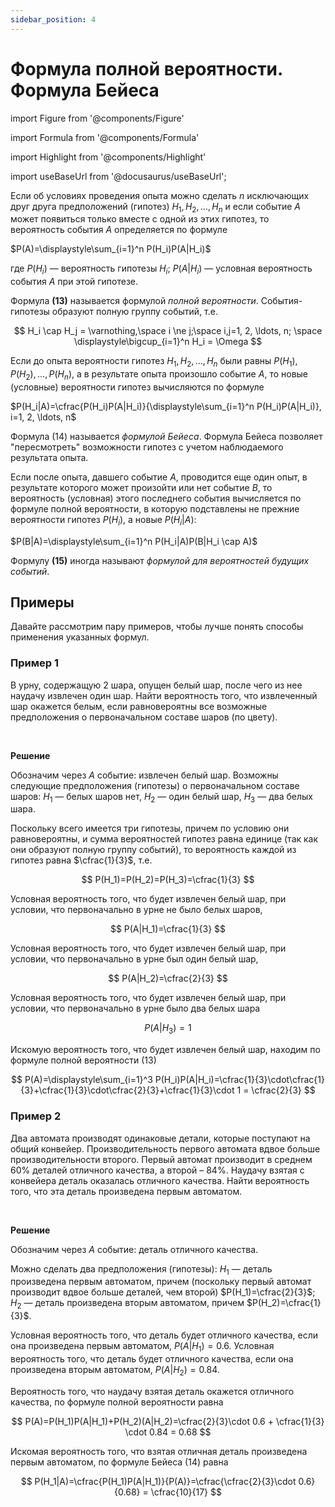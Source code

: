 ```yaml
---
sidebar_position: 4
---
```


# Формула полной вероятности. Формула Бейеса

import Figure from '@components/Figure'

import Formula from '@components/Formula'

import Highlight from '@components/Highlight'

import useBaseUrl from '@docusaurus/useBaseUrl';

Если об условиях проведения опыта можно сделать $n$ исключающих друг друга предположений (гипотез)
$H_1, H_2, \ldots, H_n$ и если событие $A$ может появиться только вместе с одной из этих гипотез, то вероятность события
$A$ определяется по формуле

<Formula description="(13)">

$P(A)=\displaystyle\sum_{i=1}^n P(H_i)P(A|H_i)$

</Formula>

где $P(H_i)$ &mdash; вероятность гипотезы $H_i$; $P(A|H_i)$ &mdash; условная вероятность события $A$ при этой гипотезе.

Формула **(13)** называется формулой _полной вероятности_. События-гипотезы образуют полную группу событий, т.е.

$$
H_i \cap H_j = \varnothing,\space i \ne j;\space i,j=1, 2, \ldots, n; \space \displaystyle\bigcup_{i=1}^n H_i = \Omega
$$

Если до опыта вероятности гипотез $H_1, H_2, \ldots, H_n$ были равны $P(H_1), P(H_2), \ldots, P(H_n)$, а в результате
опыта произошло событие $A$, то новые (условные) вероятности гипотез вычисляются по формуле

<Formula description="(14)">

$P(H_i|A)=\cfrac{P(H_i)P(A|H_i)}{\displaystyle\sum_{i=1}^n P(H_i)P(A|H_i)}, i=1, 2, \ldots, n$

</Formula>

Формула (14) называется _формулой Бейеса_. Формула Бейеса позволяет "пересмотреть" возможности гипотез с учетом
наблюдаемого результата опыта.

Если после опыта, давшего событие $A$, проводится еще один опыт, в результате которого может произойти или нет событие
$B$, то вероятность (условная) этого последнего события вычисляется по формуле полной вероятности, в которую подставлены
не прежние вероятности гипотез $P(H_i)$, а новые $P(H_i|A)$:

<Formula description="(15)">

$P(B|A)=\displaystyle\sum_{i=1}^n P(H_i|A)P(B|H_i \cap A)$

</Formula>

Формулу **(15)** иногда называют _формулой для вероятностей будущих событий_.

## Примеры

Давайте рассмотрим пару примеров, чтобы лучше понять способы применения указанных формул.

<Highlight color="#F4F6F6">

### Пример 1

В урну, содержащую 2 шара, опущен белый шар, после чего из нее наудачу извлечен один шар. Найти вероятность того, что
извлеченный шар окажется белым, если равновероятны все возможные предположения о первоначальном составе шаров (по
цвету).

<br/>

**Решение**

Обозначим через $A$ событие: извлечен белый шар. Возможны следующие предположения (гипотезы) о первоначальном составе
шаров: $H_1$ &mdash; белых шаров нет, $H_2$ &mdash; один белый шар, $H_3$ &mdash; два белых шара.

Поскольку всего имеется три гипотезы, причем по условию они равновероятны, и сумма вероятностей гипотез равна единице
(так как они образуют полную группу событий), то вероятность каждой из гипотез равна $\cfrac{1}{3}$, т.е.

$$
P(H_1)=P(H_2)=P(H_3)=\cfrac{1}{3}
$$

Условная вероятность того, что будет извлечен белый шар, при условии, что первоначально в урне не было белых шаров,

$$
P(A|H_1)=\cfrac{1}{3}
$$

Условная вероятность того, что будет извлечен белый шар, при условии, что первоначально в урне был один белый шар,

$$
P(A|H_2)=\cfrac{2}{3}
$$

Условная вероятность того, что будет извлечен белый шар, при условии, что первоначально в урне было два белых шара

$$
P(A|H_3)=1
$$

Искомую вероятность того, что будет извлечен белый шар, находим по формуле полной вероятности (13)

$$
P(A)=\displaystyle\sum_{i=1}^3 P(H_i)P(A|H_i)=\cfrac{1}{3}\cdot\cfrac{1}{3}+\cfrac{1}{3}\cdot\cfrac{2}{3}+\cfrac{1}{3}\cdot 1 = \cfrac{2}{3}
$$

</Highlight>

<Highlight color="#F4F6F6">

### Пример 2

Два автомата производят одинаковые детали, которые поступают на общий конвейер. Производительность первого автомата
вдвое больше производительности второго. Первый автомат производит в среднем 60% деталей отличного качества, а второй –
84%. Наудачу взятая с конвейера деталь оказалась отличного качества. Найти вероятность того, что эта деталь произведена
первым автоматом.

<br/>

**Решение**

Обозначим через $A$ событие: деталь отличного качества.

Можно сделать два предположения (гипотезы): $H_1$ &mdash; деталь произведена первым автоматом, причем (поскольку первый
автомат производит вдвое больше деталей, чем второй) $P(H_1)=\cfrac{2}{3}$; $H_2$ &mdash; деталь произведена вторым
автоматом, причем $P(H_2)=\cfrac{1}{3}$.

Условная вероятность того, что деталь будет отличного качества, если она произведена первым автоматом, $P(A|H_1)=0.6$.
Условная вероятность того, что деталь будет отличного качества, если она произведена вторым автоматом, $P(A|H_2)=0.84$.

Вероятность того, что наудачу взятая деталь окажется отличного качества, по формуле полной вероятности равна

$$
P(A)=P(H_1)P(A|H_1)+P(H_2)(A|H_2)=\cfrac{2}{3}\cdot 0.6 + \cfrac{1}{3} \cdot 0.84 = 0.68
$$

Искомая вероятность того, что взятая отличная деталь произведена первым автоматом, по формуле Бейеса (14) равна

$$
P(H_1|A)=\cfrac{P(H_1)P(A|H_1)}{P(A)}=\cfrac{\cfrac{2}{3}\cdot 0.6}{0.68} = \cfrac{10}{17}
$$

</Highlight>
